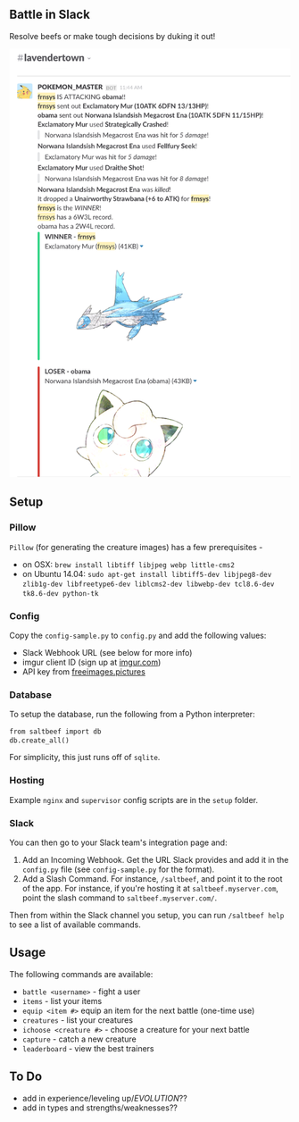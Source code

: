 ## Battle in Slack

Resolve beefs or make tough decisions by duking it out!

![](scrot.png)


## Setup

### Pillow

`Pillow` (for generating the creature images) has a few prerequisites -

- on OSX: `brew install libtiff libjpeg webp little-cms2`
- on Ubuntu 14.04: `sudo apt-get install libtiff5-dev libjpeg8-dev zlib1g-dev libfreetype6-dev liblcms2-dev libwebp-dev tcl8.6-dev tk8.6-dev python-tk`

### Config

Copy the `config-sample.py` to `config.py` and add the following values:

- Slack Webhook URL (see below for more info)
- imgur client ID (sign up at [imgur.com](https://imgur.com))
- API key from [freeimages.pictures](http://freeimages.pictures/api)

### Database

To setup the database, run the following from a Python interpreter:

    from saltbeef import db
    db.create_all()

For simplicity, this just runs off of `sqlite`.

### Hosting

Example `nginx` and `supervisor` config scripts are in the `setup` folder.

### Slack

You can then go to your Slack team's integration page and:

1. Add an Incoming Webhook. Get the URL Slack provides and add it in the `config.py` file (see `config-sample.py` for the format).
2. Add a Slash Command. For instance, `/saltbeef`, and point it to the root of the app. For instance, if you're hosting it at `saltbeef.myserver.com`, point the slash command to `saltbeef.myserver.com/`.

Then from within the Slack channel you setup, you can run `/saltbeef help` to see a list of available commands.


## Usage

The following commands are available:
- `battle <username>` - fight a user
- `items` - list your items
- `equip <item #>` equip an item for the next battle (one-time use)
- `creatures` - list your creatures
- `ichoose <creature #>` - choose a creature for your next battle
- `capture` - catch a new creature
- `leaderboard` - view the best trainers


## To Do

- add in experience/leveling up/_EVOLUTION_??
- add in types and strengths/weaknesses??
